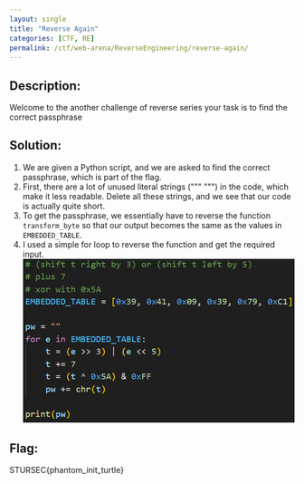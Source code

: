 ```yaml
---
layout: single
title: "Reverse Again"
categories: [CTF, RE]
permalink: /ctf/web-arena/ReverseEngineering/reverse-again/
---
```


## Description:
Welcome to the another challenge of reverse series your task is to find the correct passphrase

## Solution:
1. We are given a Python script, and we are asked to find the correct passphrase, which is part of the flag. 
2. First, there are a lot of unused literal strings (""" """) in the code, which make it less readable. Delete all these strings, and we see that our code is actually quite short. 
3. To get the passphrase, we essentially have to reverse the function `transform_byte` so that our output becomes the same as the values in `EMBEDDED_TABLE`.
4. I used a simple for loop to reverse the function and get the required input.
![Python script](images/reverse-again-1.png)

## Flag:
STURSEC{phantom_init_turtle}